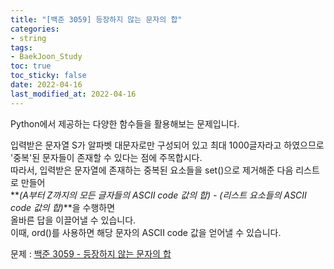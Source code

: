 ```yaml
---
title: "[백준 3059] 등장하지 않는 문자의 합"
categories: 
- string
tags:
- BaekJoon_Study
toc: true
toc_sticky: false
date: 2022-04-16
last_modified_at: 2022-04-16
---
```


Python에서 제공하는 다양한 함수들을 활용해보는 문제입니다.

입력받은 문자열 S가 알파벳 대문자로만 구성되어 있고 최대 1000글자라고 하였으므로  
'중복'된 문자들이 존재할 수 있다는 점에 주목합시다.  
따라서, 입력받은 문자열에 존재하는 중복된 요소들을 set()으로 제거해준 다음 리스트로 만들어  
**_(A부터 Z까지의 모든 글자들의 ASCII code 값의 합) - (리스트 요소들의 ASCII code 값의 합)_**을 수행하면  
올바른 답을 이끌어낼 수 있습니다.  
이때, ord()를 사용하면 해당 문자의 ASCII code 값을 얻어낼 수 있습니다.

문제 : [백준 3059 - 등장하지 않는 문자의 합](https://www.acmicpc.net/problem/3059)

<script src="https://gist.github.com/Ryumaker/c85290fbd64051abf2dfcb0e1ee85429.js"></script>



